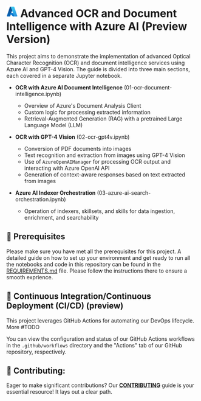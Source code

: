 # <img src="./utils/images/azure_logo.png" alt="Azure Logo" style="width:30px;height:30px;"/> Advanced OCR and Document Intelligence with Azure AI (Preview Version)

This project aims to demonstrate the implementation of advanced Optical Character Recognition (OCR) and document intelligence services using Azure AI and GPT-4 Vision. The guide is divided into three main sections, each covered in a separate Jupyter notebook.

- **OCR with Azure AI Document Intelligence** (01-ocr-document-intelligence.ipynb)
    - Overview of Azure's Document Analysis Client
    - Custom logic for processing extracted information
    - Retrieval-Augmented Generation (RAG) with a pretrained Large Language Model (LLM)

- **OCR with GPT-4 Vision** (02-ocr-gpt4v.ipynb)
    - Conversion of PDF documents into images
    - Text recognition and extraction from images using GPT-4 Vision
    - Use of `AzureOpenAIManager` for processing OCR output and interacting with Azure OpenAI API
    - Generation of context-aware responses based on text extracted from images

- **Azure AI Indexer Orchestration** (03-azure-ai-search-orchestration.ipynb)
    - Operation of indexers, skillsets, and skills for data ingestion, enrichment, and searchability

## 🔧 Prerequisites

Please make sure you have met all the prerequisites for this project. A detailed guide on how to set up your environment and get ready to run all the notebooks and code in this repository can be found in the [REQUIREMENTS.md](REQUIREMENTS.md) file. Please follow the instructions there to ensure a smooth exprience.


## 🔄 Continuous Integration/Continuous Deployment (CI/CD) (preview)

This project leverages GitHub Actions for automating our DevOps lifecycle. More #TODO

You can view the configuration and status of our GitHub Actions workflows in the `.github/workflows` directory and the "Actions" tab of our GitHub repository, respectively.

## 💼 Contributing:

Eager to make significant contributions? Our **[CONTRIBUTING](./CONTRIBUTING.md)** guide is your essential resource! It lays out a clear path.


